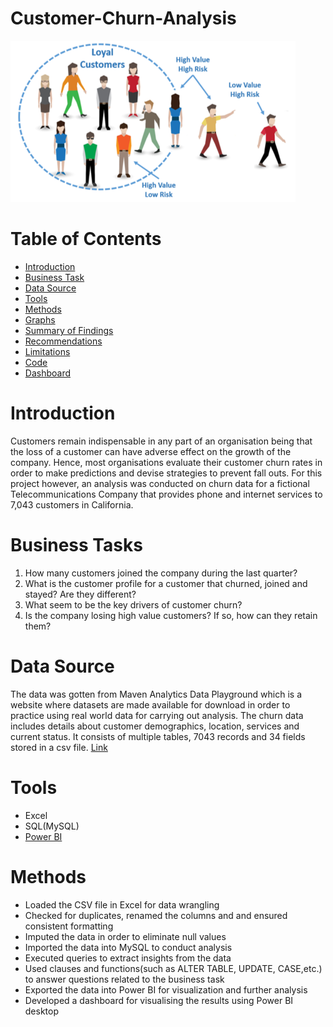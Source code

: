 # Customer-Churn-Analysis
![](Intro-Image.png)
# Table of Contents
- [Introduction](#introduction)
- [Business Task](#business-task)
- [Data Source](#data-source)
- [Tools](#tools)
- [Methods](#methods)
- [Graphs](#graphs)
- [Summary of Findings](#summary-of-findings)
- [Recommendations](#Recommendations)
- [Limitations](#limitations)
- [Code](#code)
- [Dashboard](#dashboard)
# Introduction 
Customers remain indispensable in any part of an organisation being that the loss of a customer can have adverse effect on the growth of the company. Hence, most organisations evaluate their customer churn rates in order to make predictions and devise strategies to prevent fall outs.
For this project however, an analysis was conducted on churn data for a fictional Telecommunications Company that provides phone and internet services to 7,043 customers in California.
# Business Tasks
1. How many customers joined the company during the last quarter?
2. What is the customer profile for a customer that churned, joined and stayed? Are they different?
3. What seem to be the key drivers of customer churn?
4. Is the company losing high value customers? If so, how can they retain them?
# Data Source
The data was gotten from Maven Analytics Data Playground which is a website where datasets are made available for download in order to practice using real world data for carrying out analysis. The churn data includes details about customer demographics, location, services and current status. It consists of multiple tables, 7043 records and 34 fields stored in a csv file. [Link](https://mavenanalytics.io/data-playground?search=customer%20churn)
# Tools
- Excel
- SQL(MySQL)
- [Power BI](https://app.powerbi.com/view?r=eyJrIjoiZGZjZWZjNzYtODhlMS00MzFiLWIxYTMtMjAyZjllMjc3ZmM4IiwidCI6ImRmODY3OWNkLWE4MGUtNDVkOC05OWFjLWM4M2VkN2ZmOTVhMCJ9)
# Methods
- Loaded the CSV file in Excel for data wrangling
- Checked for duplicates, renamed the columns and and ensured consistent formatting
- Imputed the data in order to eliminate null values
- Imported the data into MySQL to conduct analysis
- Executed queries to extract insights from the data
- Used clauses and functions(such as ALTER TABLE, UPDATE, CASE,etc.) to answer questions related to the business task
- Exported the data into Power BI for visualization and further analysis
- Developed a dashboard for visualising the results using Power BI desktop

